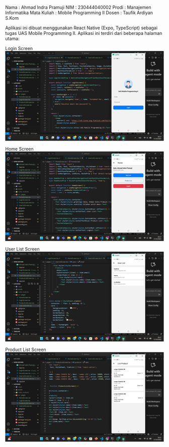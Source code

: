 Nama : Ahmad Indra Pramuji
NIM : 230444040002
Prodi : Manajemen Informatika
Mata Kuliah : Mobile Programming II
Dosen : Taufik Ardiyan S.Kom

Aplikasi ini dibuat menggunakan React Native (Expo, TypeScript) sebagai tugas UAS Mobile Programming II.
Aplikasi ini terdiri dari beberapa halaman utama:

Login Screen
![Screnshoot Hasil](assets/LoginScreen.png)

Home Screen
![Screnshoot Hasil](assets/HomeScreen.png)

User List Screen
![Screnshoot Hasil](assets/UserListScreen.png)

Product List Screen
![Screnshoot Hasil](assets/ProductListScreen.png)